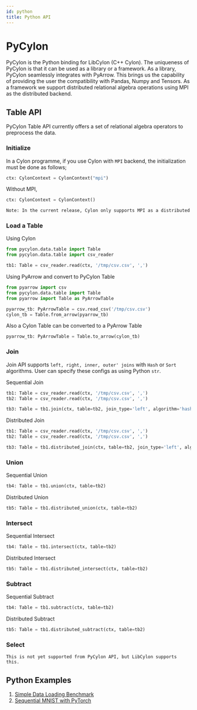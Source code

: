 ```yaml
---
id: python
title: Python API
---
```


# PyCylon

PyCylon is the Python binding for LibCylon (C++ Cylon). The uniqueness of PyCylon 
is that it can be used as a library or a framework. As a library, PyCylon seamlessly
integrates with PyArrow. This brings us the capability of providing the user the 
compatibility with Pandas, Numpy and Tensors. As a framework we support distributed 
relational algebra operations using MPI as the distributed backend. 

## Table API

PyCylon Table API currently offers a set of relational algebra operators to 
preprocess the data. 

### Initialize

In a Cylon programme, if you use Cylon with `MPI` backend, the initialization 
must be done as follows;

```python
ctx: CylonContext = CylonContext("mpi")
```

Without MPI, 

```python
ctx: CylonContext = CylonContext()
```

```txt
Note: In the current release, Cylon only supports MPI as a distributed backend 
```

### Load a Table

Using Cylon 

```python
from pycylon.data.table import Table
from pycylon.data.table import csv_reader

tb1: Table = csv_reader.read(ctx, '/tmp/csv.csv', ',')
```

Using PyArrow and convert to PyCylon Table

```python
from pyarrow import csv
from pycylon.data.table import Table
from pyarrow import Table as PyArrowTable

pyarrow_tb: PyArrowTable = csv.read_csv('/tmp/csv.csv')
cylon_tb = Table.from_arrow(pyarrow_tb)
```

Also a Cylon Table can be converted to a PyArrow Table

```python
pyarrow_tb: PyArrowTable = Table.to_arrow(cylon_tb)
```
### Join

Join API supports `left, right, inner, outer' joins` with
`Hash` or `Sort` algorithms. User can specify these configs
as using Python `str`. 

Sequential Join

```python
tb1: Table = csv_reader.read(ctx, '/tmp/csv.csv', ',')
tb2: Table = csv_reader.read(ctx, '/tmp/csv.csv', ',')

tb3: Table = tb1.join(ctx, table=tb2, join_type='left', algorithm='hash', left_col=0, right_col=0)
```

Distributed Join

```python
tb1: Table = csv_reader.read(ctx, '/tmp/csv.csv', ',')
tb2: Table = csv_reader.read(ctx, '/tmp/csv.csv', ',')

tb3: Table = tb1.distributed_join(ctx, table=tb2, join_type='left', algorithm='hash', left_col=0, right_col=0)
```

### Union

Sequential Union

```python
tb4: Table = tb1.union(ctx, table=tb2)
```

Distributed Union

```python
tb5: Table = tb1.distributed_union(ctx, table=tb2)
```

### Intersect

Sequential Intersect

```python
tb4: Table = tb1.intersect(ctx, table=tb2)
```

Distributed Intersect

```python
tb5: Table = tb1.distributed_intersect(ctx, table=tb2)
```

### Subtract 

Sequential Subtract

```python
tb4: Table = tb1.subtract(ctx, table=tb2)
```

Distributed Subtract

```python
tb5: Table = tb1.distributed_subtract(ctx, table=tb2)
```


### Select

```Note
This is not yet supported from PyCylon API, but LibCylon supports this.
```

## Python Examples

1. [Simple Data Loading Benchmark](https://github.com/cylondata/cylon/blob/master/python/examples/cylon_simple_dataloader.py)
2. [Sequential MNIST with PyTorch](https://github.com/cylondata/cylon/blob/master/python/examples/cylon_sequential_mnist.py)